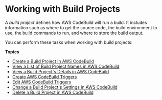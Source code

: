 # Working with Build Projects<a name="working-with-build-projects"></a>

A *build project* defines how AWS CodeBuild will run a build\. It includes information such as where to get the source code, the build environment to use, the build commands to run, and where to store the build output\.

You can perform these tasks when working with build projects:

**Topics**
+ [Create a Build Project in AWS CodeBuild](create-project.md)
+ [View a List of Build Project Names in AWS CodeBuild](view-project-list.md)
+ [View a Build Project's Details in AWS CodeBuild](view-project-details.md)
+ [Create AWS CodeBuild Triggers](trigger-create.md)
+ [Edit AWS CodeBuild Triggers](triggers-edit.md)
+ [Change a Build Project's Settings in AWS CodeBuild](change-project.md)
+ [Delete a Build Project in AWS CodeBuild](delete-project.md)